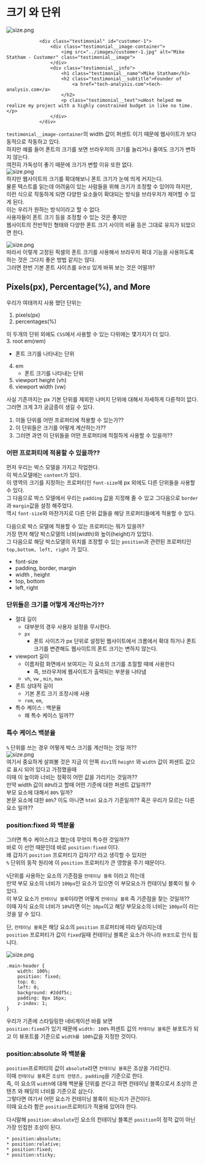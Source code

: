 # 크기 와 단위
![size.png](size_and_units/size.png)  
```
            <div class="testimonial" id="customer-1">
                <div class="testimonial__image-container">
                    <img src="../images/customer-1.jpg" alt="Mike Statham - Customer" class="testimonial__image">
                </div>
                <div class="testimonial__info">
                    <h1 class="testimonial__name">Mike Statham</h1>
                    <h2 class="testimonial__subtitle">Founder of
                        <a href="tech-analysis.com">tech-analysis.com</a>
                    </h2>
                    <p class="testimonial__text">uHost helped me realize my project with a highly constrained budget in like no time.</p>
                </div>
            </div>
```
`testimonial__image-container`의 width 값이 퍼센트 이기 때문에 웹사이트가 보다 동적으로 작동하고 있다.  
하지만 예를 들어 폰트의 크기를 보면 브라우저의 크기를 늘리거나 줄여도 크기가 변하지 않는다.  
여전히 가독성이 좋기 때문에 크기가 변할 이유 또한 없다.  
![size.png](size_and_units/1.size.png)  
하지만 웹사이트의 크기를 확대해보니 폰트 크기가 눈에 띄게 커지는다.  
물론 텍스트를 읽는데 어려움이 있는 사람들을 위해 크기가 조정할 수 있어야 하지만,  
이런 식으로 작동하게 되면 다양한 요소들이 확대되는 방식을 브라우저가 제어할 수 있게 된다.  
이는 우리가 원하는 방식이라고 할 수 없다.  
사용자들이 폰트 크기 등을 조정할 수 있는 것은 좋지만  
웹사이트의 전반적인 형태와 다양한 폰트 크기 사이의 비율 등은 그대로 유지가 되었으면 한다.  

![size.png](size_and_units/2.size.png)  
따라서 이렇게 고정된 픽셀의 폰트 크기를 사용해서 브라우저 확대 기능을 사용하도록 하는 것은 그다지 좋은 방법 같지는 않다.  
그러면 한번 기본 폰트 사이즈를 `유연성` 있게 바꿔 보는 것은 어떨까?  
  
## Pixels(px), Percentage(%), and More
우리가 여태까지 사용 했던 단위는  
1. pixels(px)
2. percentages(%)
  
이 두개의 단위 외에도 `CSS`에서 사용할 수 있는 다위에는 몇가지가 더 있다.  
3. root em(rem)
   * 폰트 크기를 나타내는 단위
4. em
   * 폰트 크기를 나타내는 단위
5. viewport height (vh)
6. viewport width (vw)
  
사실 기존까지는 px 기본 단위를 제외한 나머지 단위에 대해서 자세하게 다룬적이 없다.  
그러면 크게 3가 궁금증이 생길 수 있다.  
1. 이들 단위를 어떤 프로퍼티에 적용할 수 있는가??
2. 이 단위들은 크기를 어떻게 계산하는가??
3. 그러면 과연 이 단위들을 어떤 프로퍼티에 적절하게 사용할 수 있을까??
  
### 어떤 프로퍼티에 적용할 수 있을까??
먼저 우리는 박스 모델을 가지고 작업한다.  
이 박스모델에는 `content`가 있다.  
이 영역의 크기를 지정하는 프로퍼티인 `font-size`에 px 외에도 다른 단위들을 사용할 수 있다.  
그 다음으로 박스 모델에서 우리는 `padding` 값을 지정해 줄 수 있고 그다음으로 `border` 과 `margin`값을 설정 해주었다.  
역시 `font-size`와 마찬가지로 다른 단위 값들을 해당 프로퍼티들에게 적용할 수 있다.  
  
다음으로 박스 모델에 적용할 수 있는 프로퍼티는 뭐가 있을까?  
가장 먼저 해당 박스모델의 너비(width)와 높이(height)가 있었다.  
그 다음으로 해당 박스모델의 위치를 조정할 수 있는 `position`과 관련된 프로퍼티인 `top,bottom, left, right` 가 있다.
  
* font-size
* padding, border, margin
* width , height
* top, bottom
* left, right
  
### 단위들은 크기를 어떻게 계산하는가??
* 절대 길이
  * 대부분의 경우 사용자 설정을 무시한다.
  * `px`
    * 폰트 사이즈가 px 단위로 설정된 웹사이트에서 크롬에서 확대 하거나 폰트 크기를 변겯해도 웹사이트의 폰트 크기는 변하지 않는다.
* viewport 길이
  * 이름처럼 화면에서 보여지는 각 요소의 크기를 조절할 때에 사용한다
    * 즉, 브라우저에 웹사이트가 출력되는 부분을 나타냄
  * `vh`, `vw` , `min`, `max`
* 폰트 상대적 길이
  * 기본 폰트 크기 조정시에 사용
  * `rem`, `em`, 
* 특수 케이스 : 백분율
  * 왜 특수 케이스 일까??

### 특수 케이스 백분율
`%` 단위를 쓰는 경우 어떻게 박스 크기를 계산하는 것일 까??  
![size.png](size_and_units/3.size.png)  
여기서 중요하게 살펴볼 것은 지금 이 안쪽 `div1`의 `height` 와 `width` 값이 퍼센트 값으로 표시 되어 있다고 가정했을때  
이때 이 높이와 너비는 정확히 어떤 값을 가리키는 것일까??  
만약 width 값이 `80%`라고 할때 어떤 기준에 대한 퍼센트 값일까??  
부모 요소에 대해서 `80%` 일까?  
본문 요소에 대한 `80%`? 이도 아니면 `html` 요소가 기준일까?? 혹은 우리가 모르는 다른 요소 일까??  

### position:fixed 와 백분율
그러면 특수 케이스라고 했는데 무엇이 특수한 것일까??  
바로 이 선언 때문인데 바로 `position:fixed` 이다.  
왜 갑자기 `position` 프로퍼티가 갑자기? 라고 생각할 수 있지만  
`%` 단위의 동작 원리에 이 `position` 프로퍼티가 큰 영향을 주기 때문이다.  
  
`%`단위를 사용하는 요소의 기준점을 `컨테이닝 블록` 이라고 하는데  
만약 부모 요소의 너비가 `100px`인 요소가 있으면 이 부모요소가 컨테이닝 블록이 될 수 있다.  
이 부모 요소가 `컨테이닝 블록`이라면 어떻게 `컨테이닝 블록` 즉 기준점을 찾는 것일까??  
이때 자식 요소의 너비가 `10%`라면 이는 `10px`이고 해당 부모요소의 너비는 `100px`이 라는 것을 알 수 있다.  
  
단, `컨테이닝 블록`은 해당 요소의 `position` 프로퍼티에 따라 달라지는데  
`position` 프로퍼티가 값이 `fixed`일때 컨테이닝 블록은 요소가 아니라 `뷰포트`로 인식 됩니다.   


![size.png](size_and_units/4.size.png)
```
.main-header {
    width: 100%;
    position: fixed;
    top: 0;
    left: 0;
    background: #2ddf5c;
    padding: 8px 16px;
    z-index: 1;
}
```
우리가 기존에 스타일링한 네비게이션 바를 보면  
`position:fixed`가 있기 때문에 `width: 100%` 퍼센트 값의 `커테이닝 블록`은 뷰포트가 되고 이 뷰포트를 기준으로 `width를 100%`값을 지정한 것이다.  
  
  
### position:absolute 와 백분율  
`position`프로퍼티의 값이 `absolute`라면 `컨테이닝 블록`은 조상을 가리킨다.  
이때 `컨테이닝 블록`은 `조상의 컨텐츠, padding`을 기준으로 한다.  
즉, 이 요소의 `width`에 대해 백분율 단위를 쓴다고 하면 컨테이닝 블록으로서 조상의 콘텐츠 와 패딩의 너비를 기준으로 삼는다.  
그렇다면 여기서 어떤 요소가 컨테이닝 블록이 되는지가 관건이다.  
이때 요소라 함은 `position`프로퍼티가 적용돼 있어야 한다.  
  
다시말해 `position:absolute`인 요소의 컨테이닝 블록은 `position`이 정적 값이 아닌 가장 인접한 조상이 된다.  
```
* position:absolute;
* position:relative;
* position:fixed;
* position:sticky;
```





